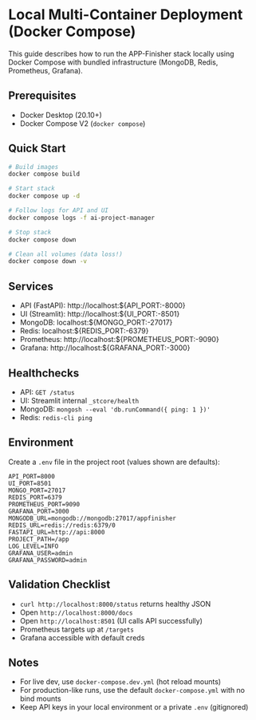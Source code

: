 # Local Multi-Container Deployment (Docker Compose)

This guide describes how to run the APP-Finisher stack locally using Docker Compose with bundled infrastructure (MongoDB, Redis, Prometheus, Grafana).

## Prerequisites
- Docker Desktop (20.10+)
- Docker Compose V2 (`docker compose`)

## Quick Start
```bash
# Build images
docker compose build

# Start stack
docker compose up -d

# Follow logs for API and UI
docker compose logs -f ai-project-manager

# Stop stack
docker compose down

# Clean all volumes (data loss!)
docker compose down -v
```

## Services
- API (FastAPI): http://localhost:${API_PORT:-8000}
- UI (Streamlit): http://localhost:${UI_PORT:-8501}
- MongoDB: localhost:${MONGO_PORT:-27017}
- Redis: localhost:${REDIS_PORT:-6379}
- Prometheus: http://localhost:${PROMETHEUS_PORT:-9090}
- Grafana: http://localhost:${GRAFANA_PORT:-3000}

## Healthchecks
- API: `GET /status`
- UI: Streamlit internal `_stcore/health`
- MongoDB: `mongosh --eval 'db.runCommand({ ping: 1 })'`
- Redis: `redis-cli ping`

## Environment
Create a `.env` file in the project root (values shown are defaults):
```
API_PORT=8000
UI_PORT=8501
MONGO_PORT=27017
REDIS_PORT=6379
PROMETHEUS_PORT=9090
GRAFANA_PORT=3000
MONGODB_URL=mongodb://mongodb:27017/appfinisher
REDIS_URL=redis://redis:6379/0
FASTAPI_URL=http://api:8000
PROJECT_PATH=/app
LOG_LEVEL=INFO
GRAFANA_USER=admin
GRAFANA_PASSWORD=admin
```

## Validation Checklist
- `curl http://localhost:8000/status` returns healthy JSON
- Open `http://localhost:8000/docs`
- Open `http://localhost:8501` (UI calls API successfully)
- Prometheus targets up at `/targets`
- Grafana accessible with default creds

## Notes
- For live dev, use `docker-compose.dev.yml` (hot reload mounts)
- For production-like runs, use the default `docker-compose.yml` with no bind mounts
- Keep API keys in your local environment or a private `.env` (gitignored)
